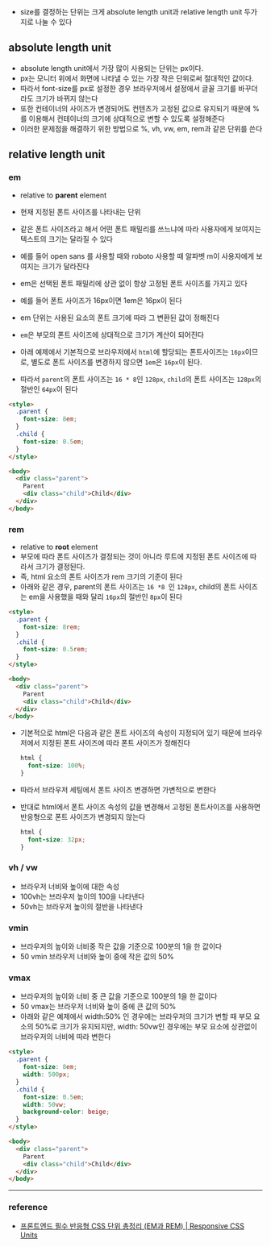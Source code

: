 - size를 결정하는 단위는 크게 absolute length unit과 relative length unit 두가지로 나눌 수 있다

## absolute length unit

- absolute length unit에서 가장 많이 사용되는 단위는 px이다.
- px는 모니터 위에서 화면에 나타낼 수 있는 가장 작은 단위로써 절대적인 값이다.
- 따라서 font-size를 px로 설정한 경우 브라우저에서 설정에서 글꼴 크기를 바꾸더라도 크기가 바뀌지 않는다
- 또한 컨테이너의 사이즈가 변경되어도 컨텐츠가 고정된 값으로 유지되기 때문에 %를 이용해서 컨테이너의 크기에 상대적으로 변할 수 있도록 설정해준다
- 이러한 문제점을 해결하기 위한 방법으로 %, vh, vw, em, rem과 같은 단위를 쓴다

## relative length unit

### em

- relative to **parent** element
- 현재 지정된 폰트 사이즈를 나타내는 단위
- 같은 폰트 사이즈라고 해서 어떤 폰트 패밀리를 쓰느냐에 따라 사용자에게 보여지는 텍스트의 크기는 달라질 수 있다
- 예를 들어 open sans 를 사용할 때와 roboto 사용할 때 알파벳 m이 사용자에게 보여지는 크기가 달라진다
- em은 선택된 폰트 패밀리에 상관 없이 항상 고정된 폰트 사이즈를 가지고 있다
- 예를 들어 폰트 사이즈가 16px이면 1em은 16px이 된다
- em 단위는 사용된 요소의 폰트 크기에 따라 그 변환된 값이 정해진다

- `em`은 부모의 폰트 사이즈에 상대적으로 크기가 계산이 되어진다

- 아래 예제에서 기본적으로 브라우저에서 `html`에 할당되는 폰트사이즈는 `16px`이므로, 별도로 폰트 사이즈를 변경하지 않으면 `1em`은 `16px`이 된다.

- 따라서 `parent`의 폰트 사이즈는 `16 * 8`인 `128px`, `child`의 폰트 사이즈는 `128px`의 절반인 `64px`이 된다

```html
<style>
  .parent {
    font-size: 8em;
  }
  .child {
    font-size: 0.5em;
  }
</style>

<body>
  <div class="parent">
    Parent
    <div class="child">Child</div>
  </div>
</body>
```

### rem

- relative to **root** element
- 부모에 따라 폰트 사이즈가 결정되는 것이 아니라 루트에 지정된 폰트 사이즈에 따라서 크기가 결정된다.
- 즉, html 요소의 폰트 사이즈가 rem 크기의 기준이 된다
- 아래와 같은 경우, parent의 폰트 사이즈는 `16 *8 `인 `128px`, child의 폰트 사이즈는 em을 사용했을 때와 달리 `16px`의 절반인 `8px`이 된다

```html
<style>
  .parent {
    font-size: 8rem;
  }
  .child {
    font-size: 0.5rem;
  }
</style>

<body>
  <div class="parent">
    Parent
    <div class="child">Child</div>
  </div>
</body>
```

- 기본적으로 html은 다음과 같은 폰트 사이즈의 속성이 지정되어 있기 때문에 브라우저에서 지정된 폰트 사이즈에 따라 폰트 사이즈가 정해진다

  ```css
  html {
    font-size: 100%;
  }
  ```

- 따라서 브라우저 세팅에서 폰트 사이즈 변경하면 가변적으로 변한다

- 반대로 html에서 폰트 사이즈 속성의 값을 변경해서 고정된 폰트사이즈를 사용하면 반응형으로 폰트 사이즈가 변경되지 않는다

  ```css
  html {
    font-size: 32px;
  }
  ```

### vh / vw

- 브라우저 너비와 높이에 대한 속성
- 100vh는 브라우저 높이의 100을 나타낸다
- 50vh는 브라우저 높이의 절반을 나타낸다

### vmin

- 브라우저의 높이와 너비중 작은 값을 기준으로 100분의 1을 한 값이다
- 50 vmin 브라우저 너비와 높이 중에 작은 값의 50%

### vmax

- 브라우저의 높이와 너비 중 큰 값을 기준으로 100분의 1을 한 값이다
- 50 vmax는 브라우저 너비와 높이 중에 큰 값의 50%
- 아래와 같은 예제에서 width:50% 인 경우에는 브라우저의 크기가 변할 때 부모 요소의 50%로 크기가 유지되지만, width: 50vw인 경우에는 부모 요소에 상관없이 브라우저의 너비에 따라 변한다

```html
<style>
  .parent {
    font-size: 8em;
    width: 500px;
  }
  .child {
    font-size: 0.5em;
    width: 50vw;
    background-color: beige;
  }
</style>

<body>
  <div class="parent">
    Parent
    <div class="child">Child</div>
  </div>
</body>
```

---

### reference

- [프론트엔드 필수 반응형 CSS 단위 총정리 (EM과 REM) | Responsive CSS Units
  ](youtube.com/watch?v=7Z3t1OWOpHo&t=11s)
